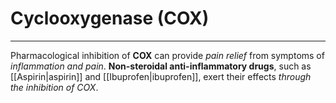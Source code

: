 # Cyclooxygenase (COX)
---
Pharmacological inhibition of **COX** can provide *pain relief* from symptoms of *inflammation and pain*. **Non-steroidal anti-inflammatory drugs**, such as  [[Aspirin|aspirin]] and [[Ibuprofen|ibuprofen]], exert their effects *through the inhibition of COX*.